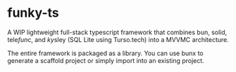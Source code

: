 # funky-ts

A WIP lightweight full-stack typescript framework that combines bun, solid, tele*fun*c, and *ky*sley (SQL Lite using Turso.tech) into a MVVMC architecture.

The entire framework is packaged as a library. You can use bunx to generate a scaffold project or simply import into an existing project.
